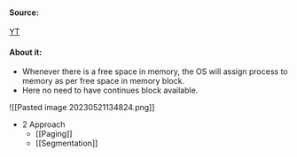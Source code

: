 #### Source:
[YT](https://www.youtube.com/watch?v=lxus-whQDnk&list=PLXj4XH7LcRfDrdQuJTHIPmKMpa7eYVaPm&index=50)

#### About it:

* Whenever there is a free space in memory, the OS will assign process to memory as per free space in memory block.
* Here no need to have continues block available.

![[Pasted image 20230521134824.png]]

* 2 Approach
	* [[Paging]]
	* [[Segmentation]]
